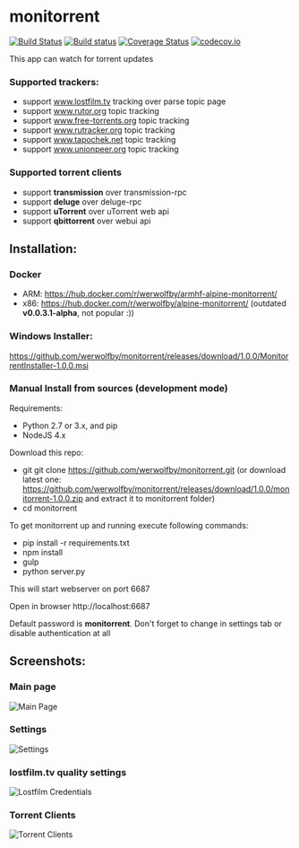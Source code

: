# monitorrent

[![Build Status](https://travis-ci.org/werwolfby/monitorrent.svg?branch=develop)](https://travis-ci.org/werwolfby/monitorrent)
[![Build status](https://ci.appveyor.com/api/projects/status/emt2y0jcya73lxj3?svg=true)](https://ci.appveyor.com/project/werwolfby/monitorrent)
[![Coverage Status](https://coveralls.io/repos/werwolfby/monitorrent/badge.svg?branch=develop&service=github)](https://coveralls.io/github/werwolfby/monitorrent?branch=develop)
[![codecov.io](https://codecov.io/github/werwolfby/monitorrent/coverage.svg?branch=develop)](https://codecov.io/github/werwolfby/monitorrent?branch=develop)

This app can watch for torrent updates

### Supported trackers:
- support www.lostfilm.tv tracking over parse topic page
- support www.rutor.org topic tracking
- support www.free-torrents.org topic tracking
- support www.rutracker.org topic tracking
- support www.tapochek.net topic tracking
- support www.unionpeer.org topic tracking

### Supported torrent clients
- support **transmission** over transmission-rpc
- support **deluge** over deluge-rpc
- support **uTorrent** over uTorrent web api
- support **qbittorrent** over webui api

## Installation:

### Docker
 - ARM: https://hub.docker.com/r/werwolfby/armhf-alpine-monitorrent/
 - x86: https://hub.docker.com/r/werwolfby/alpine-monitorrent/ (outdated **v0.0.3.1-alpha**, not popular :))

### Windows Installer:
https://github.com/werwolfby/monitorrent/releases/download/1.0.0/MonitorrentInstaller-1.0.0.msi

### Manual Install from sources (development mode)

Requirements:
 - Python 2.7 or 3.x, and pip
 - NodeJS 4.x

Download this repo:
 * git git clone https://github.com/werwolfby/monitorrent.git
 (or download latest one: https://github.com/werwolfby/monitorrent/releases/download/1.0.0/monitorrent-1.0.0.zip and extract it to monitorrent folder)
 * cd monitorrent

To get monitorrent up and running execute following commands:

 * pip install -r requirements.txt
 * npm install
 * gulp
 * python server.py

This will start webserver on port 6687

Open in browser 
http://localhost:6687

Default password is **monitorrent**. Don't forget to change in settings tab or disable authentication at all

## Screenshots:

### Main page
![Main Page](https://cloud.githubusercontent.com/assets/705754/16707334/74abcf4c-45d2-11e6-88a2-f3d5fb36ff0c.png)

### Settings
![Settings](https://cloud.githubusercontent.com/assets/705754/16707340/905e5a5c-45d2-11e6-9aef-fcc9bc89e302.png)

### lostfilm.tv quality settings
![Lostfilm Credentials](https://cloud.githubusercontent.com/assets/705754/16707345/ae9eaf58-45d2-11e6-9136-87a0bc5a2784.png)

### Torrent Clients
![Torrent Clients](https://cloud.githubusercontent.com/assets/705754/16707357/c5380a20-45d2-11e6-89c6-a785f930b28c.png)
